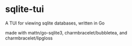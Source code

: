 # sqlite-tui
A TUI for viewing sqlite databases, written in Go

made with mattn/go-sqlite3, charmbracelet/bubbletea, and charmbracelet/lipgloss
